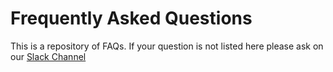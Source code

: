 # Frequently Asked Questions

This is a repository  of  FAQs. If your question is not listed here please  ask on our  [Slack Channel](https://aiforgoodcommunity.slack.com/#climate-misinformation) 